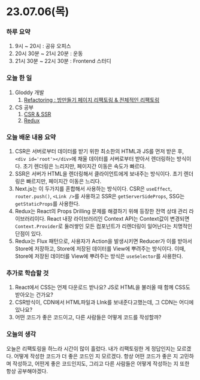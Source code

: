 # 23.07.06(목)

### 하루 요약
1. 9시 ~ 20시 : 공유 오피스
2. 20시 30분 ~ 21시 20분 : 운동
3. 21시 30분 ~ 22시 30분 : Frontend 스터디

### 오늘 한 일
1. Gloddy 개발
   1. [Refactoring : 방만들기 페이지 리팩토링 & 전체적인 리팩토링](https://github.com/gloddy-dev/gloddy-client/pull/81)
2. CS 공부
   1. [CSR & SSR](https://github.com/guesung/Frontend-Study/blob/main/7.6/CSR%2CSSR/%EB%B0%95%EA%B7%9C%EC%84%B1.md)
   2. [Redux](https://github.com/guesung/Frontend-Study/blob/main/7.6/Redux/%EB%B0%95%EA%B7%9C%EC%84%B1.md)
### 오늘 배운 내용 요약
1. CSR은 서버로부터 데이터를 받기 위한 최소한의 HTML과 JS를 먼저 받은 후, `<div id='root'></div>`에 채울 데이터를 서버로부터 받아서 렌더링하는 방식이다. 초기 렌더링은 느리지만, 페이지간 이동은 속도가 빠르다.
2. SSR은 서버가 HTML을 렌더링해서 클라이언트에게 보내주는 방식이다. 초기 렌더링은 빠르지만, 페이지간 이동은 느리다.
3. Next.js는 이 두가지를 혼합해서 사용하는 방식이다. CSR은 `useEffect`, `router.push()`, `<Link />`를 사용하고 SSR은 `getServerSideProps`, SSG는 `getStaticProps`를 사용한다.
4. Redux는 React의 Props Drilling 문제를 해결하기 위해 등장한 전역 상태 관리 라이브러리이다. React 내장 라이브러리인 Context API는 Context값이 변경되면 `Context.Provider`로 둘러쌓인 모든 컴포넌트가 리렌더링이 일어난다는 치명적인 단점이 있다.
5. Redux는 Flux 패턴으로, 사용자가 Action을 발생시키면 Reducer가 이를 받아서 Store에 저장하고, Store에 저장된 데이터를 View에 뿌려주는 방식이다. 이때, Store에 저장된 데이터를 View에 뿌려주는 방식은 `useSelector`를 사용한다.

### 추가로 학습할 것
1. React에서 CSS는 언제 다운로드 받나요? JS로 HTML을 불러올 때 함께 CSS도 받아오는 건가요?
2. CSR방식이, CDN에서 HTML파일과 LInk를 보내준다고했는데, 그 CDN는 어디에 있나요?
3. 어떤 코드가 좋은 코드이고, 다른 사람들은 어떻게 코드를 작성할까?

### 오늘의 생각
오늘은 리팩토링을 하느라 시간이 많이 흘렀다. 내가 리팩토링한 게 정답인지는 모르겠다. 어떻게 작성한 코드가 더 좋은 코드인 지 모르겠다. 항상 어떤 코드가 좋은 지 고민하며 작성하고, 어떤게 좋은 코드인지도, 그리고 다른 사람들은 어떻게 작성하는 지 또한 항상 공부해야겠다.